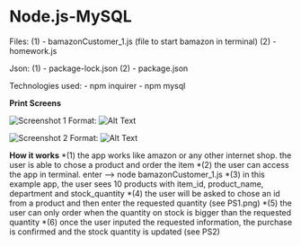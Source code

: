 # Node.js-MySQL
Files:	(1) - bamazonCustomer_1.js (file to start bamazon in terminal)
		(2) - homework.js
		
		
Json:	(1) - package-lock.json
		(2) - package.json


Technologies used: 
	- npm inquirer
	- npm mysql


**Print Screens**

![Screenshot 1](/Desktop/Rutgers/Node.js_MySQL/Node.js-MySQL/images/PS1.png)
Format: ![Alt Text](url)

![Screenshot 2](/Desktop/Rutgers/Node.js_MySQL/Node.js-MySQL/images/PS1.png)
Format: ![Alt Text](url)

**How it works**
*(1) the app works like amazon or any other internet shop. the user is able to chose a product and order the item
*(2) the user can access the app in terminal. enter --> node bamazonCustomer_1.js
*(3) in this example app, the user sees 10 products with item_id, product_name, department and stock_quantity
*(4) the user will be asked to chose an id from a product and then enter the requested quantity (see PS1.png)
*(5) the user can only order when the quantity on stock is bigger than the requested quantity
*(6) once the user inputed the requested information, the purchase is confirmed and the stock quantity is updated (see PS2)

